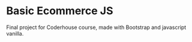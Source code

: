 # Basic Ecommerce JS

Final project for Coderhouse course, made with Bootstrap and javascript vanilla.
